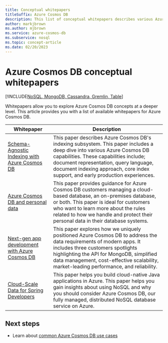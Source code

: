 ```yaml
---
title: Conceptual whitepapers
titleSuffix: Azure Cosmos DB
description: This list of conceptual whitepapers describes various Azure Cosmos DB service, development, and data concepts in depth.
author: markjbrown
ms.author: mjbrown
ms.service: azure-cosmos-db
ms.subservice: nosql
ms.topic: concept-article
ms.date: 02/20/2023
---
```


# Azure Cosmos DB conceptual whitepapers

[!INCLUDE[NoSQL, MongoDB, Cassandra, Gremlin, Table](includes/appliesto-nosql-mongodb-cassandra-gremlin-table.md)]

Whitepapers allow you to explore Azure Cosmos DB concepts at a deeper level. This article provides you with a list of available whitepapers for Azure Cosmos DB.

| **Whitepaper** | **Description** |
| --- | --- |
| [Schema-Agnostic Indexing with Azure Cosmos DB](https://www.vldb.org/pvldb/vol8/p1668-shukla.pdf) | This paper describes Azure Cosmos DB's indexing subsystem. This paper includes a deep dive into various Azure Cosmos DB capabilities. These capabilities include; document representation, query language, document indexing approach, core index support, and early production experiences. |
| [Azure Cosmos DB and personal data](https://servicetrust.microsoft.com/ViewPage/TrustDocuments?command=Download&downloadType=Document&downloadId=87cc6456-4b23-473c-94d3-6c713b8b8956&docTab=6d000410-c9e9-11e7-9a91-892aae8839ad_FAQ_and_White_Papers) | This paper provides guidance for Azure Cosmos DB customers managing a cloud-based database, an on-premises database, or both. This paper is ideal for customers who want to learn more about the rules related to how we handle and protect their personal data in their database systems. |
| [Next-gen app development with Azure Cosmos DB](https://azure.microsoft.com/resources/microsoft-azure-cosmos-db-flexible-reliable-cloud-nosql-at-any-scale/) | This paper explores how we uniquely positioned Azure Cosmos DB to address the data requirements of modern apps. It includes three customers spotlights highlighting the API for MongoDB, simplified data management, cost-effective scalability, market-leading performance, and reliability. |
| [Cloud-Scale Data for Spring Developers](https://azure.github.io/cloud-scale-data-for-devs-guide/) | This paper helps you build cloud-native Java applications in Azure. This paper helps you gain insights about using NoSQL and why you should consider Azure Cosmos DB, our fully managed, distributed NoSQL database service on Azure. |

## Next steps

- Learn about [common Azure Cosmos DB use cases](use-cases.md)
